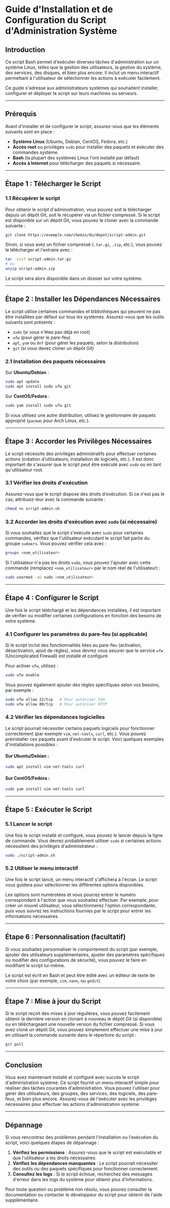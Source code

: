 # Guide d'Installation et de Configuration du Script d'Administration Système

## Introduction

Ce script Bash permet d'exécuter diverses tâches d'administration sur un système Linux, telles que la gestion des utilisateurs, la gestion du système, des services, des disques, et bien plus encore. Il inclut un menu interactif permettant à l'utilisateur de sélectionner les actions à exécuter facilement.

Ce guide s'adresse aux administrateurs systèmes qui souhaitent installer, configurer et déployer le script sur leurs machines ou serveurs.

---

## Prérequis

Avant d'installer et de configurer le script, assurez-vous que les éléments suivants sont en place :

- **Système Linux** (Ubuntu, Debian, CentOS, Fedora, etc.)
- **Accès root** ou privilèges `sudo` pour installer des paquets et exécuter des commandes système.
- **Bash** (la plupart des systèmes Linux l'ont installé par défaut)
- **Accès à Internet** pour télécharger des paquets si nécessaire.

---

## Étape 1 : Télécharger le Script

### 1.1 Récupérer le script

Pour obtenir le script d'administration, vous pouvez soit le télécharger depuis un dépôt Git, soit le récupérer via un fichier compressé. Si le script est disponible sur un dépôt Git, vous pouvez le cloner avec la commande suivante :

```bash
git clone https://exemple.com/chemin/du/depot/script-admin.git
```

Sinon, si vous avez un fichier compressé (`.tar.gz`, `.zip`, etc.), vous pouvez le télécharger et l'extraire avec :

```bash
tar -xzvf script-admin.tar.gz
# ou
unzip script-admin.zip
```

Le script sera alors disponible dans un dossier sur votre système.

---

## Étape 2 : Installer les Dépendances Nécessaires

Le script utilise certaines commandes et bibliothèques qui peuvent ne pas être installées par défaut sur tous les systèmes. Assurez-vous que les outils suivants sont présents :

- `sudo` (si vous n'êtes pas déjà en root)
- `ufw` (pour gérer le pare-feu)
- `apt`, `yum` ou `dnf` (pour gérer les paquets, selon la distribution)
- `git` (si vous devez cloner un dépôt Git)

### 2.1 Installation des paquets nécessaires

Sur **Ubuntu/Debian** :

```bash
sudo apt update
sudo apt install sudo ufw git
```

Sur **CentOS/Fedora** :

```bash
sudo yum install sudo ufw git
```

Si vous utilisez une autre distribution, utilisez le gestionnaire de paquets approprié (`pacman` pour Arch Linux, etc.).

---

## Étape 3 : Accorder les Privilèges Nécessaires

Le script nécessite des privilèges administratifs pour effectuer certaines actions (création d’utilisateurs, installation de logiciels, etc.). Il est donc important de s'assurer que le script peut être exécuté avec `sudo` ou en tant qu'utilisateur root.

### 3.1 Vérifier les droits d'exécution

Assurez-vous que le script dispose des droits d'exécution. Si ce n'est pas le cas, attribuez-leur avec la commande suivante :

```bash
chmod +x script-admin.sh
```

### 3.2 Accorder les droits d'exécution avec `sudo` (si nécessaire)

Si vous souhaitez que le script s'exécute avec `sudo` pour certaines commandes, vérifiez que l'utilisateur exécutant le script fait partie du groupe `sudoers`. Vous pouvez vérifier cela avec :

```bash
groups <nom_utilisateur>
```

Si l'utilisateur n'a pas les droits `sudo`, vous pouvez l'ajouter avec cette commande (remplacez `<nom_utilisateur>` par le nom réel de l'utilisateur) :

```bash
sudo usermod -aG sudo <nom_utilisateur>
```

---

## Étape 4 : Configurer le Script

Une fois le script téléchargé et les dépendances installées, il est important de vérifier ou modifier certaines configurations en fonction des besoins de votre système.

### 4.1 Configurer les paramètres du pare-feu (si applicable)

Si le script inclut des fonctionnalités liées au pare-feu (activation, désactivation, ajout de règles), vous devrez vous assurer que le service `ufw` (Uncomplicated Firewall) est installé et configuré.

Pour activer `ufw`, utilisez :

```bash
sudo ufw enable
```

Vous pouvez également ajouter des règles spécifiques selon vos besoins, par exemple :

```bash
sudo ufw allow 22/tcp   # Pour autoriser SSH
sudo ufw allow 80/tcp   # Pour autoriser HTTP
```

### 4.2 Vérifier les dépendances logicielles

Le script pourrait nécessiter certains paquets logiciels pour fonctionner correctement (par exemple `vim`, `net-tools`, `curl`, etc.). Vous pouvez préinstaller ces paquets avant d'exécuter le script. Voici quelques exemples d'installations possibles :

#### Sur Ubuntu/Debian :

```bash
sudo apt install vim net-tools curl
```

#### Sur CentOS/Fedora :

```bash
sudo yum install vim net-tools curl
```

---

## Étape 5 : Exécuter le Script

### 5.1 Lancer le script

Une fois le script installé et configuré, vous pouvez le lancer depuis la ligne de commande. Vous devrez probablement utiliser `sudo` si certaines actions nécessitent des privilèges d'administrateur :

```bash
sudo ./script-admin.sh
```

### 5.2 Utiliser le menu interactif

Une fois le script lancé, un menu interactif s'affichera à l'écran. Le script vous guidera pour sélectionner les différentes options disponibles.

Les options sont numérotées et vous pourrez entrer le numéro correspondant à l'action que vous souhaitez effectuer. Par exemple, pour créer un nouvel utilisateur, vous sélectionnerez l'option correspondante, puis vous suivrez les instructions fournies par le script pour entrer les informations nécessaires.

---

## Étape 6 : Personnalisation (facultatif)

Si vous souhaitez personnaliser le comportement du script (par exemple, ajouter des utilisateurs supplémentaires, ajuster des paramètres spécifiques ou modifier des configurations de sécurité), vous pouvez le faire en modifiant le script lui-même. 

Le script est écrit en Bash et peut être édité avec un éditeur de texte de votre choix (par exemple, `vim`, `nano`, ou `gedit`).

---

## Étape 7 : Mise à jour du Script

Si le script reçoit des mises à jour régulières, vous pouvez facilement obtenir la dernière version en clonant à nouveau le dépôt Git (si disponible) ou en téléchargeant une nouvelle version du fichier compressé. Si vous avez cloné un dépôt Git, vous pouvez simplement effectuer une mise à jour en utilisant la commande suivante dans le répertoire du script :

```bash
git pull
```

---

## Conclusion

Vous avez maintenant installé et configuré avec succès le script d'administration système. Ce script fournit un menu interactif simple pour réaliser des tâches courantes d'administration. Vous pouvez l'utiliser pour gérer des utilisateurs, des groupes, des services, des logiciels, des pare-feux, et bien plus encore. Assurez-vous de l'exécuter avec les privilèges nécessaires pour effectuer les actions d'administration système.

---

## Dépannage

Si vous rencontrez des problèmes pendant l'installation ou l'exécution du script, voici quelques étapes de dépannage :

1. **Vérifiez les permissions** : Assurez-vous que le script est exécutable et que l'utilisateur a les droits nécessaires.
2. **Vérifiez les dépendances manquantes** : Le script pourrait nécessiter des outils ou des paquets spécifiques pour fonctionner correctement.
3. **Consultez les logs** : Si le script échoue, recherchez des messages d'erreur dans les logs du système pour obtenir plus d'informations.

Pour toute question ou problème non résolu, vous pouvez consulter la documentation ou contacter le développeur du script pour obtenir de l'aide supplémentaire.
